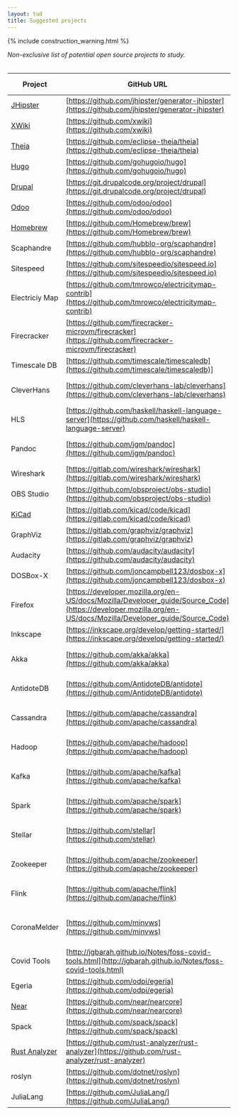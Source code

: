 ```yaml
---
layout: tud
title: Suggested projects
---
```


{% include construction_warning.html %}

_Non-exclusive list of potential open source projects to study._
<br/>
<br/>

| Project | GitHub URL | Remarks | Proposed by |
|--|--|--|--|
| [JHipster](https://www.jhipster.tech) | [https://github.com/jhipster/generator-jhipster](https://github.com/jhipster/generator-jhipster) | Variability | Xavier Devroey
| [XWiki](http://www.xwiki.org/xwiki-platform) | [https://github.com/xwiki](https://github.com/xwiki) | Variability | Xavier Devroey
| [Theia](https://theia-ide.org/) | [https://github.com/eclipse-theia/theia](https://github.com/eclipse-theia/theia) | Variability | Xavier Devroey
| [Hugo](https://gohugo.io) | [https://github.com/gohugoio/hugo](https://github.com/gohugoio/hugo) | Variability | Xavier Devroey
| [Drupal](https://www.drupal.org) | [https://git.drupalcode.org/project/drupal](https://git.drupalcode.org/project/drupal) | Variability | Xavier Devroey
| [Odoo](https://www.odoo.com/) | [https://github.com/odoo/odoo](https://github.com/odoo/odoo) | Variability | Xavier Devroey
| [Homebrew](https://brew.sh) | [https://github.com/Homebrew/brew](https://github.com/Homebrew/brew) | Variability | Xavier Devroey
| Scaphandre | [https://github.com/hubblo-org/scaphandre](https://github.com/hubblo-org/scaphandre) | Energy | Luís Cruz
| Sitespeed | [https://github.com/sitespeedio/sitespeed.io](https://github.com/sitespeedio/sitespeed.io) | | Luís Cruz
| Electriciy Map | [https://github.com/tmrowco/electricitymap-contrib](https://github.com/tmrowco/electricitymap-contrib) | Energy | Luís Cruz |
| Firecracker | [https://github.com/firecracker-microvm/firecracker](https://github.com/firecracker-microvm/firecracker) | | Luís Cruz | 
| Timescale DB | [https://github.com/timescale/timescaledb](https://github.com/timescale/timescaledb)] | | Luís Cruz
| CleverHans |  [https://github.com/cleverhans-lab/cleverhans](https://github.com/cleverhans-lab/cleverhans) | Adversarial Attacks on NNs | Leonhard Applis
| HLS | [https://github.com/haskell/haskell-language-server](https://github.com/haskell/haskell-language-server) |  Haskell IDE | Leonhard Applis
| Pandoc | [https://github.com/jgm/pandoc](https://github.com/jgm/pandoc) | Haskell document converter | Leonhard Applis
| Wireshark | [https://gitlab.com/wireshark/wireshark](https://gitlab.com/wireshark/wireshark) | | Diomidis Spinellis
| OBS Studio | [https://github.com/obsproject/obs-studio](https://github.com/obsproject/obs-studio) | | Diomidis Spinellis
| [KiCad](https://kicad.org/) | [https://gitlab.com/kicad/code/kicad](https://gitlab.com/kicad/code/kicad) | | Diomidis Spinellis |
| GraphViz | [https://gitlab.com/graphviz/graphviz](https://gitlab.com/graphviz/graphviz) | | Diomidis Spinellis
| Audacity | [https://github.com/audacity/audacity](https://github.com/audacity/audacity) | Audio Editor | Diomidis Spinellis
| DOSBox-X | [https://github.com/joncampbell123/dosbox-x](https://github.com/joncampbell123/dosbox-x) | | Diomidis Spinellis
| Firefox | [https://developer.mozilla.org/en-US/docs/Mozilla/Developer_guide/Source_Code](https://developer.mozilla.org/en-US/docs/Mozilla/Developer_guide/Source_Code) | | Diomidis Spinellis
| Inkscape | [https://inkscape.org/develop/getting-started/](https://inkscape.org/develop/getting-started/) | | Diomidis Spinellis
| Akka | [https://github.com/akka/akka](https://github.com/akka/akka) | Distribution | Burcu Kulahcioglu Ozkan
| AntidoteDB | [https://github.com/AntidoteDB/antidote](https://github.com/AntidoteDB/antidote) | Distribution | Burcu Kulahcioglu Ozkan
| Cassandra | [https://github.com/apache/cassandra](https://github.com/apache/cassandra) | Distribution | Burcu Kulahcioglu Ozkan
| Hadoop | [https://github.com/apache/hadoop](https://github.com/apache/hadoop) | Distribution | Burcu Kulahcioglu Ozkan
| Kafka | [https://github.com/apache/kafka](https://github.com/apache/kafka) | Distribution | Burcu Kulahcioglu Ozkan
| Spark | [https://github.com/apache/spark](https://github.com/apache/spark) | Distribution | Burcu Kulahcioglu Ozkan
| Stellar | [https://github.com/stellar](https://github.com/stellar) | Distribution | Burcu Kulahcioglu Ozkan
| Zookeeper | [https://github.com/apache/zookeeper](https://github.com/apache/zookeeper) | Distribution | Burcu Kulahcioglu Ozkan
| Flink | [https://github.com/apache/flink](https://github.com/apache/flink) | Distribution | Burcu Kulahcioglu Ozkan
| CoronaMelder | [https://github.com/minvws](https://github.com/minvws) | Dutch Covid19 Notification App | Arie van Deursen
| Covid Tools | [http://jgbarah.github.io/Notes/foss-covid-tools.html](http://jgbarah.github.io/Notes/foss-covid-tools.html) | Find your favorite | Arie van Deursen
| Egeria | [https://github.com/odpi/egeria](https://github.com/odpi/egeria) | ING | Arie van Deursen
| [Near](https://near.org) | [https://github.com/near/nearcore](https://github.com/near/nearcore) | Smart contracts | Arie van Deursen |
| Spack | [https://github.com/spack/spack](https://github.com/spack/spack) | Dependency management | Arie van Deursen |
| [Rust Analyzer](https://rust-analyzer.github.io) | [https://github.com/rust-analyzer/rust-analyzer](https://github.com/rust-analyzer/rust-analyzer) | Program analysis | Arie van Deursen
| roslyn | [https://github.com/dotnet/roslyn](https://github.com/dotnet/roslyn) | Program analysis | Arie van Deursen
| JuliaLang | [https://github.com/JuliaLang/](https://github.com/JuliaLang/) | | Arie van Deursen |

